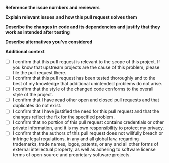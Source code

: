 **Reference the issue numbers and reviewers**
<!--
Use `#` and `@` to tag issues and reviewers.
-->

**Explain relevant issues and how this pull request solves them**
<!--
A clear and concise description of the pull request. Ex. This pull request addresses issue # by [...]
-->

**Describe the changes in code and its dependencies and justify that they work as intended after testing**
<!--
A clear and concise description of what you have changed. Please confirm that the pull request does not break this project by testing it in depth.
-->

**Describe alternatives you've considered**
<!--
A clear and concise description of any alternative solutions or features you've considered other than this pull request, if applicable.
-->

**Additional context**
<!--
Add any other context or screenshots about the pull request here.
-->

 - [ ] I confirm that this pull request is relevant to the scope of this project. If you know that upstream projects are the cause of this problem, please file the pull request there.
 - [ ] I confirm that this pull request has been tested thoroughly and to the best of my knowledge that additional unintended problems do not arise.
 - [ ] I confirm that the style of the changed code conforms to the overall style of the project.
 - [ ] I confirm that I have read other open and closed pull requests and that duplicates do not exist.
 - [ ] I confirm that I have justified the need for this pull request and that the changes reflect the fix for the specified problem.
 - [ ] I confirm that no portion of this pull request contains credentials or other private information, and it is my own responsibility to protect my privacy.
 - [ ] I confirm that the authors of this pull request does not willfully breach or infringe legal regulations, in any and all global law, regarding trademarks, trade names, logos, patents, or any and all other forms of external intellectual property, as well as adhering to software license terms of open-source and proprietary software projects.
